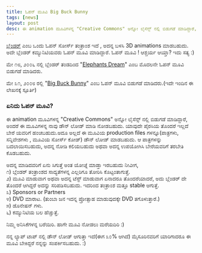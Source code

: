 ```yaml
---
title: ಓಪನ್ ಮೂವಿ Big Buck Bunny
tags: [news]
layout: post
desc: ಈ animation ಮೂವಿಗಳನ್ನ "Creative Commons" ಅನ್ನೋ ಲೈಸೆನ್ಸ್ ನಲ್ಲಿ ಬಿಡುಗಡೆ ಮಾಡಿದ್ದಾರೆ, ಅಂದರೆ ಈ ಮೂವಿಗಳನ್ನ ನಾವು ಡೌನ್ ಲೋಡ್ ಮಾಡಿ ನೋಡಬಹುದು. ಯಾವುದೇ ಪೈರಸಿಯ ತೊಂದರೆ ಇಲ್ಲದೆ ಬೇರೆ ಯವರಿಗೆ ಹಂಚಬಹುದು.ಅದೂ ಅಲ್ಲದೆ ಈ ಮೂವಿಯ production files ಗಳನ್ನೂ(ಪಾತ್ರಗಳು, ಸನ್ನಿವೇಶಗಳು , ಮೂವಿಯ ಸೋರ್ಸ್ ಕೋಡ್) ಡೌನ್ ಲೋಡ್ ಮಾಡಬಹುದು. ಆ ಪಾತ್ರಗಳನ್ನು ಬದಲಾಯಿಸಬಹುದು, ಅದನ್ನ ನೋಡಿ ಕಲಿಯಬಹುದು ಅಥವಾ ಅದನ್ನ ಉಪಯೋಗಿಸಿ ಬೇರೆಯವರಿಗೆ ತರಬೇತಿ ಕೊಡಬಹುದು.
---
```

[ಬ್ಲೆಂಡರ್](http://www.blender.org/) ಎಂಬ ಒಂದು ಓಪನ್ ಸೋರ್ಸ್ ತಂತ್ರಾಂಶ ಇದೆ , ಅದನ್ನ ಬಳಸಿ 3D animations ಮಾಡಬಹುದು. ಅದೇ ಬ್ಲೆಂಡರ್ ಕಮ್ಯುನಿಟಿಯವರು ಓಪನ್ ಮೂವಿ ಮಾಡಿದ್ದಾರೆ. ಓಪನ್ ಮೂವಿ ! ಆಶ್ಚರ್ಯ ಆಯ್ತಾ? ಇದು ಸತ್ಯ :)

ಮೇ ೧೮, ೨೦೦೬ ನಲ್ಲಿ ಬ್ಲೆಂಡರ್ ತಂಡದಿಂದ "[Elephants Dream](http://www.elephantsdream.org/)" ಎಂಬ ಮೊದಲನೇ ಓಪನ್ ಮೂವಿ ಬಿಡುಗಡೆ ಮಾಡಿದರು.

ಮೇ ೩೧, ೨೦೦೮ ರಲ್ಲಿ "[Big Buck Bunny](http://www.bigbuckbunny.org/)" ಎಂಬ ಓಪನ್ ಮೂವಿ ಬಿಡುಗಡೆ ಮಾಡಿದರು.(ಇದೇ ಇಂದಿನ ಈ ಲೇಖನಕ್ಕೆ ಸ್ಪೂರ್ತಿ)

### ಏನಿದು ಓಪನ್ ಮೂವಿ?

ಈ animation ಮೂವಿಗಳನ್ನ "Creative Commons" ಅನ್ನೋ ಲೈಸೆನ್ಸ್ ನಲ್ಲಿ ಬಿಡುಗಡೆ ಮಾಡಿದ್ದಾರೆ, ಅಂದರೆ ಈ ಮೂವಿಗಳನ್ನ ನಾವು ಡೌನ್ ಲೋಡ್ ಮಾಡಿ ನೋಡಬಹುದು. ಯಾವುದೇ ಪೈರಸಿಯ ತೊಂದರೆ ಇಲ್ಲದೆ ಬೇರೆ ಯವರಿಗೆ ಹಂಚಬಹುದು.ಅದೂ ಅಲ್ಲದೆ ಈ ಮೂವಿಯ production files ಗಳನ್ನೂ(ಪಾತ್ರಗಳು, ಸನ್ನಿವೇಶಗಳು , ಮೂವಿಯ ಸೋರ್ಸ್ ಕೋಡ್) ಡೌನ್ ಲೋಡ್ ಮಾಡಬಹುದು. ಆ ಪಾತ್ರಗಳನ್ನು ಬದಲಾಯಿಸಬಹುದು, ಅದನ್ನ ನೋಡಿ ಕಲಿಯಬಹುದು ಅಥವಾ ಅದನ್ನ ಉಪಯೋಗಿಸಿ ಬೇರೆಯವರಿಗೆ ತರಬೇತಿ ಕೊಡಬಹುದು.

ಅದನ್ನ ಮಾಡಿದವರಿಗೆ ಏನು ಸಿಗುತ್ತೆ ಅಂತ ಯೋಚ್ನೆ ಮಾಡ್ತಾ ಇರಬಹುದು ನೀವೀಗ,<br/>
೧) ಬ್ಲೆಂಡರ್ ತಂತ್ರಾಂಶದ ಸಾದ್ಯತೆಗಳನ್ನ ಎಲ್ಲರಿಗೂ ತೋರಿಸಿ ಕೊಟ್ಟಂತಾಗುತ್ತೆ.<br/>
೨) ಮೂವಿ ಮಾಡುವಾಗ ಅಥವಾ ಅದನ್ನ ಟೆಸ್ಟ್ ಮಾಡುವಾಗ ಏನಾದರೂ ತೊಂದರೆಯಾದರೆ, ಅದು ಬ್ಲೆಂಡರ್ ದೇ ತೊಂದರೆ ಆಗಿದ್ದರೆ ಅದನ್ನು ಸರಿಪಡಿಸಬಹುದು. ಇದರಿಂದ ತಂತ್ರಾಂಶ ಮತ್ತೂ stable ಆಗುತ್ತೆ.<br/>
೩) Sponsors or Partners<br/>
೪) DVD ಮಾರಾಟ. (ತುಂಬಾ ಜನ ಇದನ್ನ ಪ್ರೋತ್ಸಾಹ ಮಾಡುವುದಕ್ಕೇ DVD ತಗೊಳುತ್ತಾರೆ.)<br/>
೫) ಡೊನೇಷನ್ ಗಳು.<br/>
೬) ಕಮ್ಯುನಿಟಿಯ ಬಲ ಹೆಚ್ಚುತ್ತೆ. <br/>

ನಿಮ್ಮ ಅನಿಸಿಕೆಗಳನ್ನ ಬರೆಯಿರಿ. ಹಾಗೇ ಮೂವಿ ನೋಡಲು ಮರೆಯದಿರಿ :)

ನನ್ನ ಲ್ಯಾಪ್ ಟಾಪ್ ನಲ್ಲಿ ಡೌನ್ ಲೋಡ್ ಆಗುತ್ತಾ ಇದೆ(ಈಗ ೩೦% ಆಗಿದೆ) ಮೈಸೂರಿನವರಿಗೆ ಯಾರಿಗಾದರೂ ಈ ಮೂವಿ ಬೇಕಿದ್ದರೆ ನನ್ನನ್ನು ಸಂಪರ್ಕಿಸಬಹುದು. :) 
